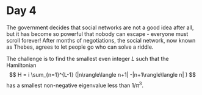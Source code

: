 # Day 4

The government decides that social networks are not a good idea after all, but it has become so powerful that nobody can escape - everyone must scroll forever! After months of negotiations, the social network, now known as Thebes, agrees to let people go who can solve a riddle.

The challenge is to find the smallest even integer $L$ such that the Hamiltonian
$$
H = i \sum_{n=1}^{L-1} (|n\rangle\langle n+1| -|n+1\rangle\langle n| )
$$
has a smallest non-negative eigenvalue less than $1/\pi^3$.
